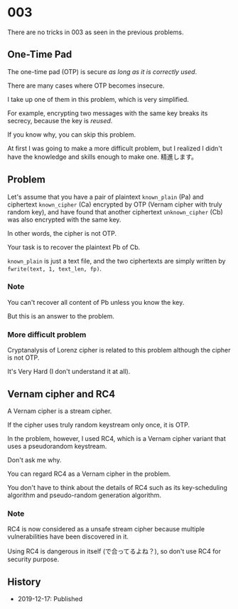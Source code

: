 # 003
There are no tricks in 003 as seen in the previous problems.

## One-Time Pad
The one-time pad (OTP) is secure *as long as it is correctly used*.

There are many cases where OTP becomes insecure.

I take up one of them in this problem, which is very simplified.

For example, encrypting two messages with the same key breaks its secrecy,
because the key is *reused*.

If you know why, you can skip this problem.

At first I was going to make a more difficult problem, but I realized I didn't
have the knowledge and skills enough to make one.
精進します。

## Problem
Let's assume that you have a pair of plaintext `known_plain` (Pa) and
ciphertext `known_cipher` (Ca) encrypted by OTP
(Vernam cipher with truly random key),
and have found that another ciphertext `unknown_cipher` (Cb) was also
encrypted with the same key.

In other words, the cipher is not OTP.

Your task is to recover the plaintext Pb of Cb.

`known_plain` is just a text file,
and the two ciphertexts are simply written by `fwrite(text, 1, text_len, fp)`.

### Note
You can't recover all content of Pb unless you know the key.

But this is an answer to the problem.

### More difficult problem
Cryptanalysis of Lorenz cipher is related to this problem
although the cipher is not OTP.

It's Very Hard (I don't understand it at all).

## Vernam cipher and RC4
A Vernam cipher is a stream cipher.

If the cipher uses truly random keystream only once, it is OTP.

In the problem, however, I used RC4, which is a Vernam cipher variant
that uses a pseudorandom keystream.

Don't ask me why.

You can regard RC4 as a Vernam cipher in the problem.

You don't have to think about the details of RC4 such as its
key-scheduling algorithm and pseudo-random generation algorithm.

### Note
RC4 is now considered as a unsafe stream cipher because multiple
vulnerabilities have been discovered in it.

Using RC4 is dangerous in itself (で合ってるよね？),
so don't use RC4 for security purpose.

## History
* 2019-12-17: Published
